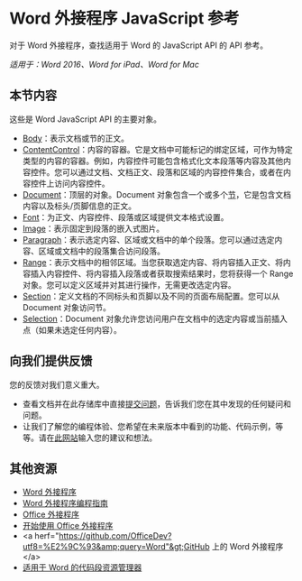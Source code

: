 # Word 外接程序 JavaScript 参考 

对于 Word 外接程序，查找适用于 Word 的 JavaScript API 的 API 参考。

_适用于：Word 2016、Word for iPad、Word for Mac_

## 本节内容

这些是 Word JavaScript API 的主要对象。

* [Body](word-add-ins-javascript-reference/body.md)：表示文档或节的正文。
* [ContentControl](word-add-ins-javascript-reference/contentcontrol.md)：内容的容器。它是文档中可能标记的绑定区域，可作为特定类型的内容的容器。例如，内容控件可能包含格式化文本段落等内容及其他内容控件。您可以通过文档、文档正文、段落和区域的内容控件集合，或者在内容控件上访问内容控件。
* [Document](word-add-ins-javascript-reference/document.md)：顶层的对象。Document 对象包含一个或多个[节](word-add-ins-javascript-reference/section.md)，它是包含文档内容以及标头/页脚信息的正文。
* [Font](word-add-ins-javascript-reference/font.md)：为正文、内容控件、段落或区域提供文本格式设置。
* [Image](word-add-ins-javascript-reference/inlinepicture.md)：表示固定到段落的嵌入式图片。
* [Paragraph](word-add-ins-javascript-reference/paragraph.md)：表示选定内容、区域或文档中的单个段落。您可以通过选定内容、区域或文档中的段落集合访问段落。 
* [Range](word-add-ins-javascript-reference/range.md)：表示文档中的相邻区域。当您获取选定内容、将内容插入正文、将内容插入内容控件、将内容插入段落或者获取搜索结果时，您将获得一个 Range 对象。您可以定义区域并对其进行操作，无需更改选定内容。
* [Section](word-add-ins-javascript-reference/section.md)：定义文档的不同标头和页脚以及不同的页面布局配置。您可以从 Document 对象访问节。 
* [Selection](word-add-ins-javascript-reference/document.md#getselection)：Document 对象允许您访问用户在文档中的选定内容或当前插入点（如果未选定任何内容）。

## 向我们提供反馈

您的反馈对我们意义重大。 

* 查看文档并在此存储库中直接[提交问题](https://github.com/OfficeDev/office-js-docs/issues)，告诉我们您在其中发现的任何疑问和问题。
* 让我们了解您的编程体验、您希望在未来版本中看到的功能、代码示例，等等。请在[此网站](http://officespdev.uservoice.com/)输入您的建议和想法。

## 其他资源

* [Word 外接程序](word-add-ins.md)
* [Word 外接程序编程指南](word-add-ins-programming-guide.md)
* [Office 外接程序](https://msdn.microsoft.com/en-us/library/office/jj220060.aspx)
* [开始使用 Office 外接程序](http://dev.office.com/getting-started/addins)
* &lt;a herf="https://github.com/OfficeDev?utf8=%E2%9C%93&amp;query=Word"&gt;GitHub 上的 Word 外接程序&lt;/a&gt;
* [适用于 Word 的代码段资源管理器](http://officesnippetexplorer.azurewebsites.net/#/snippets/word)
